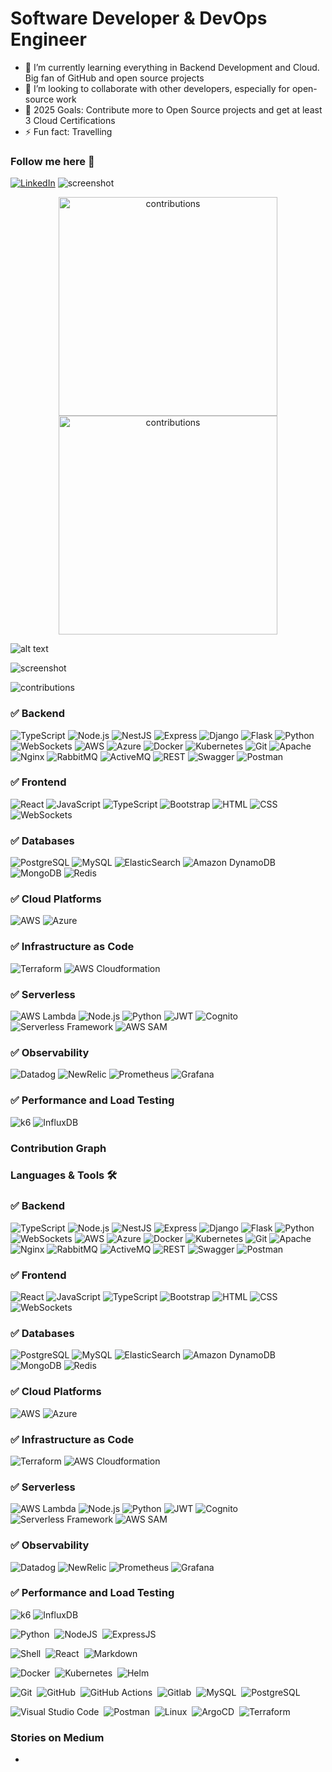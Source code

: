 # Software Developer & DevOps Engineer

- 🌱 I’m currently learning everything in Backend Development and Cloud. Big fan of GitHub and open source projects
- 👯 I’m looking to collaborate with other developers, especially for open-source work
- 🥅 2025 Goals: Contribute more to Open Source projects and get at least 3 Cloud Certifications
- ⚡ Fun fact: Travelling

### Follow me here 🤝
<a href="https://www.linkedin.com/in/saifullah-khan-02318086/" target="_blank"><img alt="LinkedIn" src="https://img.shields.io/badge/linkedin-%230077B5.svg?&style=for-the-badge&logo=linkedin&logoColor=white" /></a>
![screenshot](contributions.png)

<p align="center">
  <img src="./contributions.png" width="350" title="contributions">
  <img src="./contributions.png" width="350" alt="contributions">
</p>

![alt text](https://raw.githubusercontent.com/saifkhan192/saifkhan192/refs/heads/main/contributions.png)

![screenshot](./contributions.png)


<img alt="contributions" src="./contributions.png" />

### ✅ Backend
![TypeScript](https://img.shields.io/badge/-TypeScript-05122A?style=flat&logo=typescript)
![Node.js](https://img.shields.io/badge/-Node.js-05122A?style=flat&logo=node.js)
![NestJS](https://img.shields.io/badge/-NestJS-05122A?style=flat&logo=nestjs)
![Express](https://img.shields.io/badge/-Express-05122A?style=flat&logo=express)
![Django](https://img.shields.io/badge/-Django-05122A?style=flat&logo=django)
![Flask](https://img.shields.io/badge/-Flask-05122A?style=flat&logo=flask)
![Python](https://img.shields.io/badge/-Python-05122A?style=flat&logo=python)
![WebSockets](https://img.shields.io/badge/-WebSockets-05122A?style=flat&logo=websockets)
![AWS](https://img.shields.io/badge/-AWS-05122A?style=flat&logo=amazonaws)
![Azure](https://img.shields.io/badge/-Azure-05122A?style=flat&logo=microsoft-azure)
![Docker](https://img.shields.io/badge/-Docker-05122A?style=flat&logo=docker)
![Kubernetes](https://img.shields.io/badge/-Kubernetes-05122A?style=flat&logo=kubernetes)
![Git](https://img.shields.io/badge/-Git-05122A?style=flat&logo=git)
![Apache](https://img.shields.io/badge/-Apache-05122A?style=flat&logo=apache)
![Nginx](https://img.shields.io/badge/-Nginx-05122A?style=flat&logo=nginx)
![RabbitMQ](https://img.shields.io/badge/-RabbitMQ-05122A?style=flat&logo=rabbitmq)
![ActiveMQ](https://img.shields.io/badge/-ActiveMQ-05122A?style=flat&logo=apache)
![REST](https://img.shields.io/badge/-REST-05122A?style=flat&logo=rest)
![Swagger](https://img.shields.io/badge/-Swagger-05122A?style=flat&logo=swagger)
![Postman](https://img.shields.io/badge/-Postman-05122A?style=flat&logo=postman)

### ✅ Frontend
![React](https://img.shields.io/badge/-React-05122A?style=flat&logo=react)
![JavaScript](https://img.shields.io/badge/-JavaScript-05122A?style=flat&logo=javascript)
![TypeScript](https://img.shields.io/badge/-TypeScript-05122A?style=flat&logo=typescript)
![Bootstrap](https://img.shields.io/badge/-Bootstrap-05122A?style=flat&logo=bootstrap)
![HTML](https://img.shields.io/badge/-HTML-05122A?style=flat&logo=html5)
![CSS](https://img.shields.io/badge/-CSS-05122A?style=flat&logo=css3)
![WebSockets](https://img.shields.io/badge/-WebSockets-05122A?style=flat&logo=websockets)

### ✅ Databases
![PostgreSQL](https://img.shields.io/badge/-PostgreSQL-05122A?style=flat&logo=postgresql)
![MySQL](https://img.shields.io/badge/-MySQL-05122A?style=flat&logo=mysql)
![ElasticSearch](https://img.shields.io/badge/-ElasticSearch-05122A?style=flat&logo=elasticsearch)
![Amazon DynamoDB](https://img.shields.io/badge/-Amazon_DynamoDB-05122A?style=flat&logo=amazon-dynamodb)
![MongoDB](https://img.shields.io/badge/-MongoDB-05122A?style=flat&logo=mongodb)
![Redis](https://img.shields.io/badge/-Redis-05122A?style=flat&logo=redis)

### ✅ Cloud Platforms
![AWS](https://img.shields.io/badge/-AWS-05122A?style=flat&logo=amazonaws)
![Azure](https://img.shields.io/badge/-Azure-05122A?style=flat&logo=microsoft-azure)

### ✅ Infrastructure as Code
![Terraform](https://img.shields.io/badge/-Terraform-05122A?style=flat&logo=terraform)
![AWS Cloudformation](https://img.shields.io/badge/-AWS_Cloudformation-05122A?style=flat&logo=amazon)

### ✅ Serverless
![AWS Lambda](https://img.shields.io/badge/-AWS_Lambda-05122A?style=flat&logo=amazon-lambda)
![Node.js](https://img.shields.io/badge/-Node.js-05122A?style=flat&logo=node.js)
![Python](https://img.shields.io/badge/-Python-05122A?style=flat&logo=python)
![JWT](https://img.shields.io/badge/-JWT-05122A?style=flat&logo=json-web-tokens)
![Cognito](https://img.shields.io/badge/-Cognito-05122A?style=flat&logo=amazonaws)
![Serverless Framework](https://img.shields.io/badge/-Serverless_Framework-05122A?style=flat&logo=serverless)
![AWS SAM](https://img.shields.io/badge/-AWS_SAM-05122A?style=flat&logo=amazon-aws)

### ✅ Observability
![Datadog](https://img.shields.io/badge/-Datadog-05122A?style=flat&logo=datadog)
![NewRelic](https://img.shields.io/badge/-NewRelic-05122A?style=flat&logo=newrelic)
![Prometheus](https://img.shields.io/badge/-Prometheus-05122A?style=flat&logo=prometheus)
![Grafana](https://img.shields.io/badge/-Grafana-05122A?style=flat&logo=grafana)

### ✅ Performance and Load Testing
![k6](https://img.shields.io/badge/-k6-05122A?style=flat&logo=k6)
![InfluxDB](https://img.shields.io/badge/-InfluxDB-05122A?style=flat&logo=influxdb)

### Contribution Graph


### Languages & Tools 🛠

### ✅ Backend
![TypeScript](https://img.shields.io/badge/-TypeScript-05122A?style=flat&logo=typescript)
![Node.js](https://img.shields.io/badge/-Node.js-05122A?style=flat&logo=node.js)
![NestJS](https://img.shields.io/badge/-NestJS-05122A?style=flat&logo=nestjs)
![Express](https://img.shields.io/badge/-Express-05122A?style=flat&logo=express)
![Django](https://img.shields.io/badge/-Django-05122A?style=flat&logo=django)
![Flask](https://img.shields.io/badge/-Flask-05122A?style=flat&logo=flask)
![Python](https://img.shields.io/badge/-Python-05122A?style=flat&logo=python)
![WebSockets](https://img.shields.io/badge/-WebSockets-05122A?style=flat&logo=websockets)
![AWS](https://img.shields.io/badge/-AWS-05122A?style=flat&logo=amazonaws)
![Azure](https://img.shields.io/badge/-Azure-05122A?style=flat&logo=microsoft-azure)
![Docker](https://img.shields.io/badge/-Docker-05122A?style=flat&logo=docker)
![Kubernetes](https://img.shields.io/badge/-Kubernetes-05122A?style=flat&logo=kubernetes)
![Git](https://img.shields.io/badge/-Git-05122A?style=flat&logo=git)
![Apache](https://img.shields.io/badge/-Apache-05122A?style=flat&logo=apache)
![Nginx](https://img.shields.io/badge/-Nginx-05122A?style=flat&logo=nginx)
![RabbitMQ](https://img.shields.io/badge/-RabbitMQ-05122A?style=flat&logo=rabbitmq)
![ActiveMQ](https://img.shields.io/badge/-ActiveMQ-05122A?style=flat&logo=apache)
![REST](https://img.shields.io/badge/-REST-05122A?style=flat&logo=rest)
![Swagger](https://img.shields.io/badge/-Swagger-05122A?style=flat&logo=swagger)
![Postman](https://img.shields.io/badge/-Postman-05122A?style=flat&logo=postman)

### ✅ Frontend
![React](https://img.shields.io/badge/-React-05122A?style=flat&logo=react)
![JavaScript](https://img.shields.io/badge/-JavaScript-05122A?style=flat&logo=javascript)
![TypeScript](https://img.shields.io/badge/-TypeScript-05122A?style=flat&logo=typescript)
![Bootstrap](https://img.shields.io/badge/-Bootstrap-05122A?style=flat&logo=bootstrap)
![HTML](https://img.shields.io/badge/-HTML-05122A?style=flat&logo=html5)
![CSS](https://img.shields.io/badge/-CSS-05122A?style=flat&logo=css3)
![WebSockets](https://img.shields.io/badge/-WebSockets-05122A?style=flat&logo=websockets)

### ✅ Databases
![PostgreSQL](https://img.shields.io/badge/-PostgreSQL-05122A?style=flat&logo=postgresql)
![MySQL](https://img.shields.io/badge/-MySQL-05122A?style=flat&logo=mysql)
![ElasticSearch](https://img.shields.io/badge/-ElasticSearch-05122A?style=flat&logo=elasticsearch)
![Amazon DynamoDB](https://img.shields.io/badge/-Amazon_DynamoDB-05122A?style=flat&logo=amazon-dynamodb)
![MongoDB](https://img.shields.io/badge/-MongoDB-05122A?style=flat&logo=mongodb)
![Redis](https://img.shields.io/badge/-Redis-05122A?style=flat&logo=redis)

### ✅ Cloud Platforms
![AWS](https://img.shields.io/badge/-AWS-05122A?style=flat&logo=amazonaws)
![Azure](https://img.shields.io/badge/-Azure-05122A?style=flat&logo=microsoft-azure)

### ✅ Infrastructure as Code
![Terraform](https://img.shields.io/badge/-Terraform-05122A?style=flat&logo=terraform)
![AWS Cloudformation](https://img.shields.io/badge/-AWS_Cloudformation-05122A?style=flat&logo=amazon)

### ✅ Serverless
![AWS Lambda](https://img.shields.io/badge/-AWS_Lambda-05122A?style=flat&logo=amazon-lambda)
![Node.js](https://img.shields.io/badge/-Node.js-05122A?style=flat&logo=node.js)
![Python](https://img.shields.io/badge/-Python-05122A?style=flat&logo=python)
![JWT](https://img.shields.io/badge/-JWT-05122A?style=flat&logo=json-web-tokens)
![Cognito](https://img.shields.io/badge/-Cognito-05122A?style=flat&logo=amazonaws)
![Serverless Framework](https://img.shields.io/badge/-Serverless_Framework-05122A?style=flat&logo=serverless)
![AWS SAM](https://img.shields.io/badge/-AWS_SAM-05122A?style=flat&logo=amazon-aws)

### ✅ Observability
![Datadog](https://img.shields.io/badge/-Datadog-05122A?style=flat&logo=datadog)
![NewRelic](https://img.shields.io/badge/-NewRelic-05122A?style=flat&logo=newrelic)
![Prometheus](https://img.shields.io/badge/-Prometheus-05122A?style=flat&logo=prometheus)
![Grafana](https://img.shields.io/badge/-Grafana-05122A?style=flat&logo=grafana)

### ✅ Performance and Load Testing
![k6](https://img.shields.io/badge/-k6-05122A?style=flat&logo=k6)
![InfluxDB](https://img.shields.io/badge/-InfluxDB-05122A?style=flat&logo=influxdb)


![Python](https://img.shields.io/badge/-Python-05122A?style=flat&logo=python)&nbsp;
![NodeJS](https://img.shields.io/badge/node.js-339933?style=flat&logo=NodeJS)&nbsp;
![ExpressJS](https://img.shields.io/badge/express.js-000000?style=flat&logo=ExpressJS)&nbsp;

![Shell](https://img.shields.io/badge/Shell-05122A?style=flat&logo=gnu-bash&logoColor=white)&nbsp;
![React](https://img.shields.io/badge/-React-05122A?style=flat&logo=react)&nbsp;
![Markdown](https://img.shields.io/badge/-Markdown-05122A?style=flat&logo=markdown)&nbsp;

![Docker](https://img.shields.io/badge/-Docker-05122A?style=flat&logo=docker)&nbsp;
![Kubernetes](https://img.shields.io/badge/-Kubernetes-05122A?style=flat&logo=kubernetes)&nbsp;
![Helm](https://img.shields.io/badge/-Helm-05122A?style=flat&logo=helm)&nbsp;

![Git](https://img.shields.io/badge/-Git-05122A?style=flat&logo=git)&nbsp;
![GitHub](https://img.shields.io/badge/-GitHub-05122A?style=flat&logo=github)&nbsp;
![GitHub Actions](https://img.shields.io/badge/GitHub%20Actions%20-05122A?style=flat&logo=github-actions&logoColor=white)&nbsp;
![Gitlab](https://img.shields.io/badge/-Gitlab-05122A?style=flat&logo=gitlab)&nbsp;
![MySQL](https://img.shields.io/badge/-MySQL-05122A?style=flat&logo=mysql&logoColor=white)&nbsp;
![PostgreSQL](https://img.shields.io/badge/-PostgreSQL-05122A?style=flat&logo=postgresql)&nbsp;

![Visual Studio Code](https://img.shields.io/badge/-Visual%20Studio%20Code-05122A?style=flat&logo=visual-studio-code&logoColor=007ACC)&nbsp;
![Postman](https://img.shields.io/badge/-Postman-05122A?style=flat&logo=postman)&nbsp;
![Linux](https://img.shields.io/badge/-Linux-05122A?style=flat&logo=linux&logoColor=white)&nbsp;
![ArgoCD](https://img.shields.io/badge/-ArgoCD-05122A?style=flat&logo=ArgoCD&logoColor=yellow)&nbsp;
![Terraform](https://img.shields.io/badge/-Terraform-05122A?style=flat&logo=terraform)&nbsp;


### Stories on Medium
 - 
